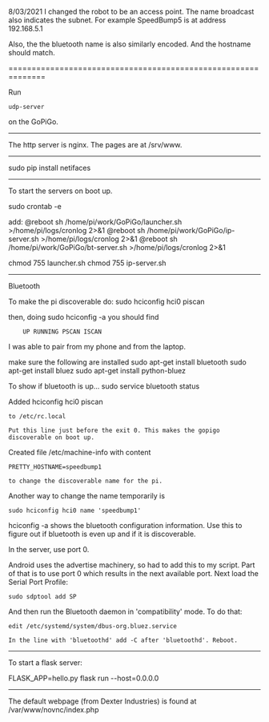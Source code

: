 8/03/2021
I changed the robot to be an access point. The name broadcast
also indicates the subnet. For example SpeedBump5 is at 
address 192.168.5.1

Also, the the bluetooth name is also similarly encoded.
And the hostname should match.

==============================================================

Run

    udp-server
    
on the GoPiGo.


---------------------------------------------------------
The http server is nginx. The pages are at /srv/www. 


---------------------------------------------------------
sudo pip install netifaces

---------------------------------------------------------
To start the servers on boot up.

sudo crontab -e

add:
    @reboot sh /home/pi/work/GoPiGo/launcher.sh >/home/pi/logs/cronlog 2>&1
    @reboot sh /home/pi/work/GoPiGo/ip-server.sh >/home/pi/logs/cronlog 2>&1
    @reboot sh /home/pi/work/GoPiGo/bt-server.sh >/home/pi/logs/cronlog 2>&1

chmod 755 launcher.sh
chmod 755 ip-server.sh

---------------------------------------------------------
Bluetooth

To make the pi discoverable do:
    sudo hciconfig hci0 piscan

then, doing sudo hciconfig -a
    you should find

        UP RUNNING PSCAN ISCAN

I was able to pair from my phone and from the laptop.

make sure the following are installed
    sudo apt-get install bluetooth
    sudo apt-get install bluez
    sudo apt-get install python-bluez

To show if bluetooth is up...
    sudo service bluetooth status

Added
    hciconfig hci0 piscan

    to /etc/rc.local

    Put this line just before the exit 0. This makes the gopigo
    discoverable on boot up.


Created file /etc/machine-info with content

    PRETTY_HOSTNAME=speedbump1

    to change the discoverable name for the pi.

Another way to change the name temporarily is

    sudo hciconfig hci0 name 'speedbump1'

hciconfig -a
    shows the bluetooth configuration information. Use this to
    figure out if bluetooth is even up and if it is discoverable.

In the server, use port 0.

Android uses the advertise machinery, so had to add this to my script.
Part of that is to use port 0 which results in the next available port.
Next load the Serial Port Profile:

    sudo sdptool add SP

And then run the Bluetooth daemon in 'compatibility' mode. To do that:

    edit /etc/systemd/system/dbus-org.bluez.service

    In the line with 'bluetoothd' add -C after 'bluetoothd'. Reboot.



----------------------------------------

To start a flask server:

FLASK_APP=hello.py flask run --host=0.0.0.0

-----------------------------------------

The default webpage (from Dexter Industries) is found at 
/var/www/novnc/index.php


